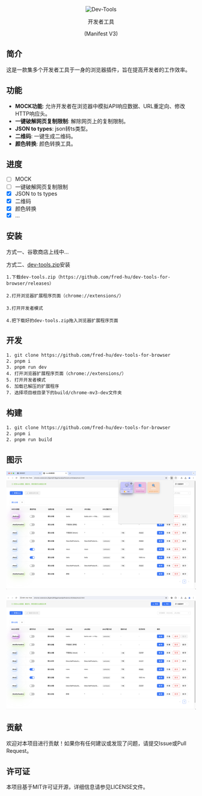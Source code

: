 
<p align="center" style="text-align:center">
  <img alt="Dev-Tools" src="https://github.com/fred-hu/images/raw/main/icon.png" width="64"/>
  <p style="text-align:center">开发者工具</p>
  <p style="text-align:center">(Manifest V3)</p>
</p>

## 简介
这是一款集多个开发者工具于一身的浏览器插件，旨在提高开发者的工作效率。

## 功能
- **MOCK功能**: 允许开发者在浏览器中模拟API响应数据、URL重定向、修改HTTP响应头。
- **一键破解网页复制限制**: 解除网页上的复制限制。
- **JSON to types**: json转ts类型。
- **二维码**: 一键生成二维码。
- **颜色转换**: 颜色转换工具。

## 进度
- [ ] MOCK
- [ ] 一键破解网页复制限制
- [x] JSON to ts types
- [x] 二维码
- [x] 颜色转换
- [x] ...

## 安装
方式一、谷歌商店上线中...

方式二、[dev-tools.zip](https://github.com/fred-hu/dev-tools-for-browser/releases)安装
```
1.下载dev-tools.zip（https://github.com/fred-hu/dev-tools-for-browser/releases）

2.打开浏览器扩展程序页面（chrome://extensions/）

3.打开开发者模式

4.把下载好的dev-tools.zip拖入浏览器扩展程序页面
```

## 开发
```
1. git clone https://github.com/fred-hu/dev-tools-for-browser
2. pnpm i
3. pnpm run dev
4. 打开浏览器扩展程序页面（chrome://extensions/）
5. 打开开发者模式
6. 加载已解压的扩展程序
7. 选择项目根目录下的build/chrome-mv3-dev文件夹
```

## 构建
```
1. git clone https://github.com/fred-hu/dev-tools-for-browser
2. pnpm i
2. pnpm run build
```

## 图示
<p align="center">
  <img src="https://github.com/fred-hu/dev-tools-for-browser/raw/main/assets/demo/menu.png" width="600"/>
</p>
<p align="center">
  <img src="https://github.com/fred-hu/dev-tools-for-browser/raw/main/assets/demo/mock.png" width="600"/>
</p>

## 贡献
欢迎对本项目进行贡献！如果你有任何建议或发现了问题，请提交Issue或Pull Request。

## 许可证
本项目基于MIT许可证开源，详细信息请参见LICENSE文件。
